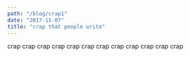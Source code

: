 ```yaml
---
path: "/blog/crap1"
date: "2017-11-07"
title: "crap that people write"
---
```

crap crap crap crap crap crap crap crap crap crap crap crap 